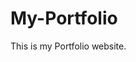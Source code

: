 # My-Portfolio
This is my Portfolio website.
         
        
     
         
       
  
     
  
        
 
      
   
 

